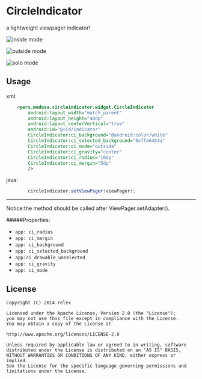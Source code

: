 CircleIndicator
===============
a lightweight viewpager indicator! 

![inside mode]( https://github.com/THEONE10211024/CircleIndicator/blob/master/demo/inside.gif)    

![outside mode]( https://github.com/THEONE10211024/CircleIndicator/blob/master/demo/outside.gif)    

![solo mode]( https://github.com/THEONE10211024/CircleIndicator/blob/master/demo/solo.gif)    

Usage
--------
xml:
```xml
	<pers.medusa.circleindicator.widget.CircleIndicator
        android:layout_width="match_parent"
        android:layout_height="40dp"
        android:layout_centerVertical="true"
        android:id="@+id/indicator"
        CircleIndicator:ci_background="@android:color/white"
        CircleIndicator:ci_selected_background="0xffe6454a"
        CircleIndicator:ci_mode="outside"
        CircleIndicator:ci_gravity="center"
        CircleIndicator:ci_radius="10dp"
        CircleIndicator:ci_margin="5dp"
        />
```
java:
```java
        circleIndicator.setViewPager(viewPager);
```
--------
Notice:the method should be called after ViewPager.setAdapter().    

#####Properties:

* `app: ci_radius`
* `app: ci_margin`
* `app: ci_background`
* `app: ci_selected_background`
* `app:ci_drawable_unselected`
* `app: ci_gravity`
* `app: ci_mode`


License
--------
```
Copyright (C) 2014 relex

Licensed under the Apache License, Version 2.0 (the "License");
you may not use this file except in compliance with the License.
You may obtain a copy of the License at

http://www.apache.org/licenses/LICENSE-2.0

Unless required by applicable law or agreed to in writing, software
distributed under the License is distributed on an "AS IS" BASIS,
WITHOUT WARRANTIES OR CONDITIONS OF ANY KIND, either express or implied.
See the License for the specific language governing permissions and
limitations under the License.
```

